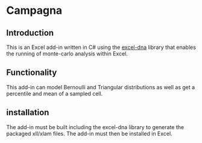 # Campagna

## Introduction

This is an Excel add-in written in C# using the [excel-dna](https://excel-dna.net/) library that enables the running of monte-carlo analysis within Excel. 

## Functionality

This add-in can model Bernoulli and Triangular distributions as well as get a percentile and mean of a sampled cell.

## installation

The add-in must be built including the excel-dna library to generate the packaged xll/xlam files. The add-in must then be installed in Excel.
